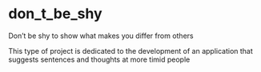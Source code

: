 # don_t_be_shy
Don’t be shy to show what makes you differ from others

This type of project is dedicated to the development of an application that suggests sentences and thoughts at more timid people
